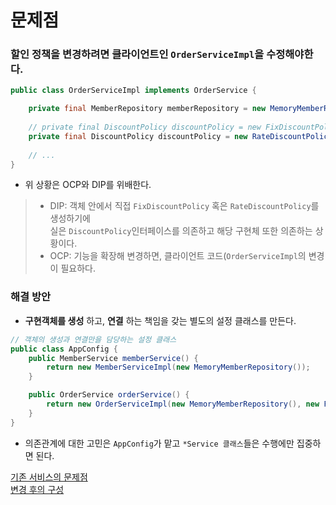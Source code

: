 문제점
=====
### 할인 정책을 변경하려면 클라이언트인 `OrderServiceImpl`을 수정해야한다.    
```java
public class OrderServiceImpl implements OrderService {

    private final MemberRepository memberRepository = new MemoryMemberRepository();
    
    // private final DiscountPolicy discountPolicy = new FixDiscountPolicy();
    private final DiscountPolicy discountPolicy = new RateDiscountPolicy(); 
    
    // ...
}
```
* 위 상황은 OCP와 DIP를 위배한다.
> * DIP: 객체 안에서 직접 `FixDiscountPolicy` 혹은 `RateDiscountPolicy`를 생성하기에   
> 실은 `DiscountPolicy`인터페이스를 의존하고 해당 구현체 또한 의존하는 상황이다.    
> * OCP: 기능을 확장해 변경하면, 클라이언트 코드(`OrderServiceImpl`의 변경이 필요하다.

### 해결 방안
* **구현객체를 생성** 하고, **연결** 하는 책임을 갖는 별도의 설정 클래스를 만든다.

```java
// 객체의 생성과 연결만을 담당하는 설정 클래스
public class AppConfig {
    public MemberService memberService() {
        return new MemberServiceImpl(new MemoryMemberRepository());
    }

    public OrderService orderService() {
        return new OrderServiceImpl(new MemoryMemberRepository(), new FixDiscountPolicy());
    }
}
```

* 의존관계에 대한 고민은 `AppConfig`가 맡고 `*Service 클래스`들은 수행에만 집중하면 된다.

[기존 서비스의 문제점](https://www.inflearn.com/course/스프링-핵심-원리-기본편/lecture/55344)   
[변경 후의 구성](https://www.inflearn.com/course/스프링-핵심-원리-기본편/lecture/55346)

